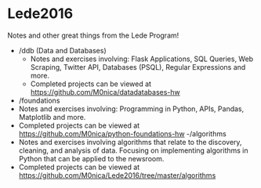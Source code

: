 # Lede2016
Notes and other great things from the Lede Program!
- /ddb (Data and Databases)
  - Notes and exercises involving: Flask Applications, SQL Queries, Web Scraping, Twitter API, Databases (PSQL), Regular Expressions and more.
  - Completed projects can be viewed at <a href="https://github.com/M0nica/datadatabases-hw" target="_blank" target="_blank">https://github.com/M0nica/datadatabases-hw</a>
- /foundations
 - Notes and exercises involving: Programming in Python, APIs, Pandas, Matplotlib and more.
  - Completed projects can be viewed at <a href="https://github.com/M0nica/python-foundations-hw" target="_blank">https://github.com/M0nica/python-foundations-hw</a>
-/algorithms  
  - Notes and exercises involving algorithms that relate to the discovery, cleaning, and analysis of data. Focusing on implementing algorithms in Python that can be applied to the newsroom.
  - Completed projects can be viewed at <a href="https://github.com/M0nica/Lede2016/tree/master/algorithms" target="_blank">https://github.com/M0nica/Lede2016/tree/master/algorithms</a>
